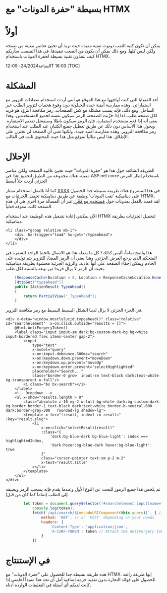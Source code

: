 # بسيطة "حفرة الدونات" مع HTMX

# أولاً

يمكن أن تكون كثبة الثقب دونوت تقنية مفيدة حيث تريد أن تخبئ عناصر معينة من صفحة ولكن ليس كلها. ومع ذلك يمكن أن يكون من الصعب تنفيذها. في هذا المنصب سأريكم كيف تنفذون تقنية بسيطة لحفرة الدونات باستخدام HTMX.

<!--category-- HTMX, Razor, ASP.NET -->
<datetime class="hidden">الساعة24/2024- 09-12T 16:00</datetime>
[TOC]

# المشكلة

أحد القضايا التي كنت أواجهها مع هذا الموقع هو أنني أردت استخدام مضادات التزوير مع استماراتي. وهذه ممارسة أمنية جيدة للحيلولة دون وقوع هجمات لتزوير الطلب عبر الساحل. ومع ذلك، فإنه يسبب مشكلة مع كش الصفحات. رمز مكافحة التزوّد هو فريد لكل صفحة طلب، لذا إذا خزّنت الصفحة، الرمز سيكون نفسه لجميع المستخدمين. وهذا يعني أنه إذا قدم مستخدم استمارة، فإن الرمز سيكون باطلا وسيفشل تقديم الاستمارة. ويحول هذا الأساس دون ذلك عن طريق تعطيل جميع الكثبان عند الطلب عند استخدام رمز مكافحة التزوير. وهذه ممارسة أمنية جيدة، ولكنها تعني أن الصفحة لن تختزن على الإطلاق. هذا ليس مثالياً لموقع مثل هذا حيث المحتوى ثابت في الغالب.

# الإحلال

الطريقة الشائعة حول هذا هو "حفرة الدونات" حيث تخبئ غالبية الصفحة ولكن عناصر معينة. هناك مجموعة من الطرق لتحقيق هذا في ASP.net corre باستخدام إطار العرض الجزئي أردت حلاً أبسط

كما أنا بالفعل استخدام ممتاز [XXXX](https://htmx.org/examples/lazy-load/) في هذا المشروع هناك طريقة بسيطة جدا للحصول على ديناميكية 'ثقب الدونات' وظيفة عن طريق ديناميكية تحميل الجزئيات مع HTMX.
لقد قمت بالفعل بمدونات حول [مُستخدِم مع مُعْزِز](/blog/addingxsrfforjavascript) غير أن المسألة مرة أخرى هي أن هذه الصفحة كانت معوقة فعلياً.

الآن يمكنني إعادة تشغيل هذه الوظيفة عند استخدام HTMX لتحميل الجزئيات بطريقة ديناميكية.

```razor
<li class="group relative mb-1">
    <div  hx-trigger="load" hx-get="/typeahead">
    </div>
</li>
```

هذا واضح تماماً، أليس كذلك؟ كل ما يفعله هذا هو الاتصال بالخط الواحد للشفرة في المتحكم الذي يرجع العرض الجزئي. وهذا يعني أن الرمز المضاد للتزوير يتم توليده على الخادم ويمكن إخفاء الصفحة على أنها عادية. والرؤية الجزئية محشوة بطريقة ديناميكية بحيث أن الرمز لا يزال فريدا من نوعه بالنسبة لكل طلب.

```csharp
    [ResponseCache(Duration = 0, Location = ResponseCacheLocation.None, NoStore = true)]
    [HttpGet("typeahead")]
    public IActionResult TypeAhead()
    {
        return PartialView("_TypeAhead");
    }
```

في الجزء الجزئي لا يزال لدينا الشكل البسيط البسيط مع رمز مكافحة التزوير.

```razor
<div x-data="window.mostlylucid.typeahead()" class="relative" id="searchelement"  x-on:click.outside="results = []">
    @Html.AntiForgeryToken()
    <label class="input input-sm dark:bg-custom-dark-bg bg-white input-bordered flex items-center gap-2">
        <input
            type="text"
            x-model="query"
            x-on:input.debounce.300ms="search"
            x-on:keydown.down.prevent="moveDown"
            x-on:keydown.up.prevent="moveUp"
            x-on:keydown.enter.prevent="selectHighlighted"
            placeholder="Search..."
            class="border-0 grow  input-sm text-black dark:text-white bg-transparent w-full"/>
        <i class="bx bx-search"></i>
    </label>
    <!-- Dropdown -->
    <ul x-show="results.length > 0"
        class="absolute z-10 my-2 w-full bg-white dark:bg-custom-dark-bg border border-1 text-black dark:text-white border-b-neutral-600 dark:border-gray-300   rounded-lg shadow-lg">
        <template x-for="(result, index) in results" :key="result.slug">
            <li
                x-on:click="selectResult(result)"
                :class="{
                    'dark:bg-blue-dark bg-blue-light': index === highlightedIndex,
                    'dark:hover:bg-blue-dark hover:bg-blue-light': true
                }"
                class="cursor-pointer text-sm p-2 m-2"
                x-text="result.title"
            ></li>
        </template>
    </ul>
</div>
```

ثم يلخص هذا جميع الرموز للبحث عن النوع الأول وعندما يقدم فإنه يسحب الرمز ويضيفه إلى الطلب (تماماً كما كان من قبل).

```javascript
        let token = document.querySelector('#searchelement input[name="__RequestVerificationToken"]').value;
            console.log(token);
            fetch(`/api/search/${encodeURIComponent(this.query)}`, { // Fixed the backtick and closing bracket
                method: 'GET', // or 'POST' depending on your needs
                headers: {
                    'Content-Type': 'application/json',
                    'X-CSRF-TOKEN': token // Attach the AntiForgery token in the headers
                }
            })
```

# في الإستنتاج

هذه طريقة بسيطة جدا للحصول على "حفرة الدونات" مع HTMX. إنها طريقة رائعة للحصول على فوائد النجارة بدون تعقيد حزمة إضافية آمل أن تجد هذا مفيداً أعلمني إذا كانت لديكم أي أسئلة في التعليقات الواردة أدناه.